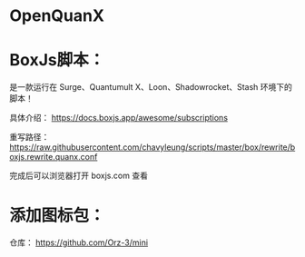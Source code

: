 # OpenQuanX

# BoxJs脚本：
是一款运行在 Surge、Quantumult X、Loon、Shadowrocket、Stash 环境下的脚本！

具体介绍：
https://docs.boxjs.app/awesome/subscriptions

重写路径：
https://raw.githubusercontent.com/chavyleung/scripts/master/box/rewrite/boxjs.rewrite.quanx.conf

完成后可以浏览器打开 boxjs.com 查看

# 添加图标包：

仓库：
https://github.com/Orz-3/mini
